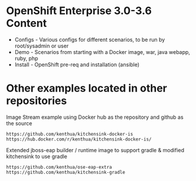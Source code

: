 OpenShift Enterprise 3.0-3.6 Content
===

- Configs - Various configs for different scenarios, to be run by root/sysadmin or user  
- Demo - Scenarios from starting with a Docker image, war, java webapp, ruby, php  
- Install - OpenShift pre-req and installation (ansible)


# Other examples located in other repositories

Image Stream example using Docker hub as the repository and github as the source
    
    https://github.com/kenthua/kitchensink-docker-is
    https://hub.docker.com/r/kenthua/kitchensink-docker-is/
    
Extended jboss-eap builder / runtime image to support gradle & modified kitchensink to use gradle

    https://github.com/kenthua/ose-eap-extra
    https://github.com/kenthua/kitchensink-gradle
